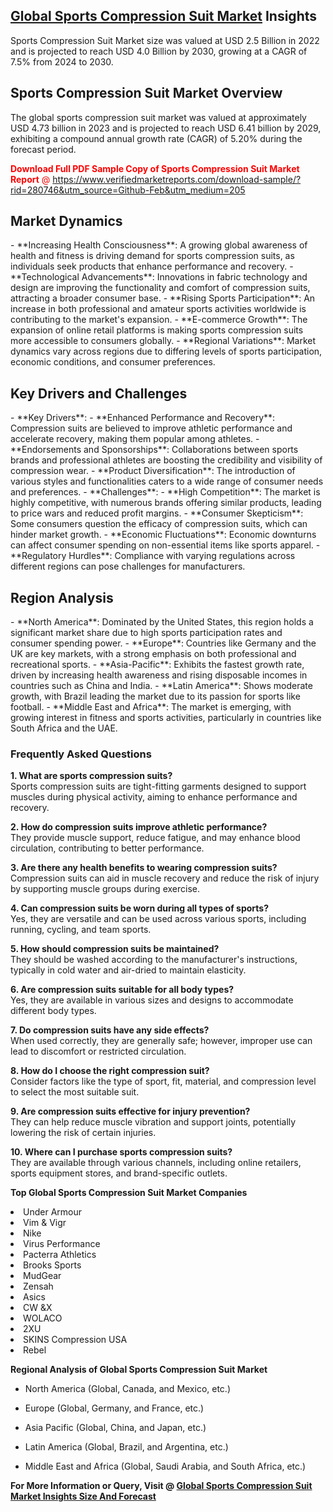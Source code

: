 <h2><a href="https://www.verifiedmarketreports.com/download-sample/?rid=280746&amp;utm_source=Github&amp;utm_medium=205" target="_blank">Global Sports Compression Suit Market</a> Insights</h2><p>Sports Compression Suit Market size was valued at USD 2.5 Billion in 2022 and is projected to reach USD 4.0 Billion by 2030, growing at a CAGR of 7.5% from 2024 to 2030.</p><p><h2>Sports Compression Suit Market Overview</h2> The global sports compression suit market was valued at approximately USD 4.73 billion in 2023 and is projected to reach USD 6.41 billion by 2029, exhibiting a compound annual growth rate (CAGR) of 5.20% during the forecast period. <p><span class=""><span style="color: #ff0000;"><strong>Download Full PDF Sample Copy of Sports Compression Suit Market Report</strong> @ </span><a href="https://www.verifiedmarketreports.com/download-sample/?rid=280746&amp;utm_source=Github-Feb&amp;utm_medium=205" target="_blank">https://www.verifiedmarketreports.com/download-sample/?rid=280746&amp;utm_source=Github-Feb&amp;utm_medium=205</a></span></p> <h2>Market Dynamics</h2> - **Increasing Health Consciousness**: A growing global awareness of health and fitness is driving demand for sports compression suits, as individuals seek products that enhance performance and recovery. - **Technological Advancements**: Innovations in fabric technology and design are improving the functionality and comfort of compression suits, attracting a broader consumer base. - **Rising Sports Participation**: An increase in both professional and amateur sports activities worldwide is contributing to the market's expansion. - **E-commerce Growth**: The expansion of online retail platforms is making sports compression suits more accessible to consumers globally. - **Regional Variations**: Market dynamics vary across regions due to differing levels of sports participation, economic conditions, and consumer preferences. <h2>Key Drivers and Challenges</h2> - **Key Drivers**: - **Enhanced Performance and Recovery**: Compression suits are believed to improve athletic performance and accelerate recovery, making them popular among athletes. - **Endorsements and Sponsorships**: Collaborations between sports brands and professional athletes are boosting the credibility and visibility of compression wear. - **Product Diversification**: The introduction of various styles and functionalities caters to a wide range of consumer needs and preferences. - **Challenges**: - **High Competition**: The market is highly competitive, with numerous brands offering similar products, leading to price wars and reduced profit margins. - **Consumer Skepticism**: Some consumers question the efficacy of compression suits, which can hinder market growth. - **Economic Fluctuations**: Economic downturns can affect consumer spending on non-essential items like sports apparel. - **Regulatory Hurdles**: Compliance with varying regulations across different regions can pose challenges for manufacturers. <h2>Region Analysis</h2> - **North America**: Dominated by the United States, this region holds a significant market share due to high sports participation rates and consumer spending power. - **Europe**: Countries like Germany and the UK are key markets, with a strong emphasis on both professional and recreational sports. - **Asia-Pacific**: Exhibits the fastest growth rate, driven by increasing health awareness and rising disposable incomes in countries such as China and India. - **Latin America**: Shows moderate growth, with Brazil leading the market due to its passion for sports like football. - **Middle East and Africa**: The market is emerging, with growing interest in fitness and sports activities, particularly in countries like South Africa and the UAE. <h3>Frequently Asked Questions</h3> <p><strong>1. What are sports compression suits?</strong><br>Sports compression suits are tight-fitting garments designed to support muscles during physical activity, aiming to enhance performance and recovery. <p><strong>2. How do compression suits improve athletic performance?</strong><br>They provide muscle support, reduce fatigue, and may enhance blood circulation, contributing to better performance. <p><strong>3. Are there any health benefits to wearing compression suits?</strong><br>Compression suits can aid in muscle recovery and reduce the risk of injury by supporting muscle groups during exercise. <p><strong>4. Can compression suits be worn during all types of sports?</strong><br>Yes, they are versatile and can be used across various sports, including running, cycling, and team sports. <p><strong>5. How should compression suits be maintained?</strong><br>They should be washed according to the manufacturer's instructions, typically in cold water and air-dried to maintain elasticity. <p><strong>6. Are compression suits suitable for all body types?</strong><br>Yes, they are available in various sizes and designs to accommodate different body types. <p><strong>7. Do compression suits have any side effects?</strong><br>When used correctly, they are generally safe; however, improper use can lead to discomfort or restricted circulation. <p><strong>8. How do I choose the right compression suit?</strong><br>Consider factors like the type of sport, fit, material, and compression level to select the most suitable suit. <p><strong>9. Are compression suits effective for injury prevention?</strong><br>They can help reduce muscle vibration and support joints, potentially lowering the risk of certain injuries. <p><strong>10. Where can I purchase sports compression suits?</strong><br>They are available through various channels, including online retailers, sports equipment stores, and brand-specific outlets.</p><p><strong>Top Global Sports Compression Suit Market Companies</strong></p><div data-test-id=""><p><li>Under Armour</li><li> Vim & Vigr</li><li> Nike</li><li> Virus Performance</li><li> Pacterra Athletics</li><li> Brooks Sports</li><li> MudGear</li><li> Zensah</li><li> Asics</li><li> CW &X</li><li> WOLACO</li><li> 2XU</li><li> SKINS Compression USA</li><li> Rebel</li></p><div><strong>Regional Analysis of&nbsp;Global Sports Compression Suit Market</strong></div><ul><li dir="ltr"><p dir="ltr">North America&nbsp;(Global, Canada, and Mexico, etc.)</p></li><li dir="ltr"><p dir="ltr">Europe (Global, Germany, and France, etc.)</p></li><li dir="ltr"><p dir="ltr">Asia Pacific&nbsp;(Global, China, and Japan, etc.)</p></li><li dir="ltr"><p dir="ltr">Latin America&nbsp;(Global, Brazil, and Argentina, etc.)</p></li><li dir="ltr">Middle East and Africa&nbsp;(Global, Saudi Arabia, and South Africa, etc.)</li></ul><p><strong>For More Information or Query, Visit @&nbsp;</strong><strong><a href="https://www.verifiedmarketreports.com/product/sports-compression-suit-market/?utm_source=Github&amp;utm_medium=205" target="_blank">Global Sports Compression Suit Market Insights Size And Forecast</a></strong></p></div>
